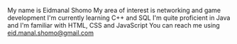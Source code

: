 My name is Eidmanal Shomo
My area of interest is networking and game development
I'm currently learning C++ and SQL
I'm quite proficient in Java and I'm familiar with HTML, CSS and JavaScript
You can reach me using eid.manal.shomo@gmail.com

<!---
Eidmanal/Eidmanal is a ✨ special ✨ repository because its `README.md` (this file) appears on your GitHub profile.
You can click the Preview link to take a look at your changes.
--->

